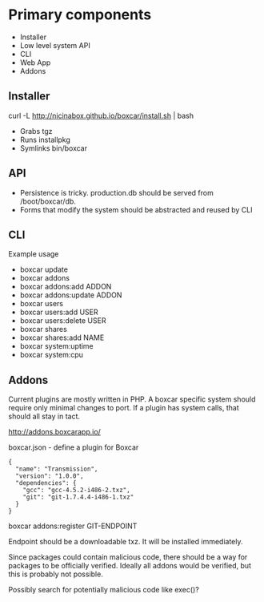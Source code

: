 # Primary components

* Installer
* Low level system API
* CLI
* Web App
* Addons

## Installer

curl -L http://nicinabox.github.io/boxcar/install.sh | bash

* Grabs tgz
* Runs installpkg
* Symlinks bin/boxcar

## API

* Persistence is tricky. production.db should be served from /boot/boxcar/db.
* Forms that modify the system should be abstracted and reused by CLI

## CLI

Example usage

* boxcar update
* boxcar addons
* boxcar addons:add ADDON
* boxcar addons:update ADDON
* boxcar users
* boxcar users:add USER
* boxcar users:delete USER
* boxcar shares
* boxcar shares:add NAME
* boxcar system:uptime
* boxcar system:cpu

## Addons

Current plugins are mostly written in PHP. A boxcar specific system should require only minimal changes to port. If a plugin has system calls, that should all stay in tact.

http://addons.boxcarapp.io/

boxcar.json - define a plugin for Boxcar

    {
      "name": "Transmission",
      "version": "1.0.0",
      "dependencies": {
        "gcc": "gcc-4.5.2-i486-2.txz",
        "git": "git-1.7.4.4-i486-1.txz"
      }
    }

boxcar addons:register GIT-ENDPOINT

Endpoint should be a downloadable txz. It will be installed immediately.

Since packages could contain malicious code, there should be a way for packages to be officially verified. Ideally all addons would be verified, but this is probably not possible.

Possibly search for potentially malicious code like exec()?
